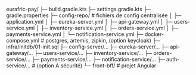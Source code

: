 eurafric-pay/
├─ build.gradle.kts
├─ settings.gradle.kts
├─ gradle.properties
├─ config-repo/            # fichiers de config centralisée
│  ├─ application.yml
│  ├─ eureka-server.yml
│  ├─ api-gateway.yml
│  ├─ users-service.yml
│  ├─ inventory-service.yml
│  ├─ orders-service.yml
│  ├─ payments-service.yml
│  └─ notification-service.yml
├─ docker-compose.yml      # postgres, artemis, zipkin, (option keycloak)
├─ infra/initdb/01-init.sql
├─ config-server/...
├─ eureka-server/...
├─ api-gateway/...
├─ users-service/...
├─ inventory-service/...
├─ orders-service/...
├─ payments-service/...
├─ notification-service/...
├─ auth-service/...        # (option A sécurité)
└─ front-bff/              # projet Angular
